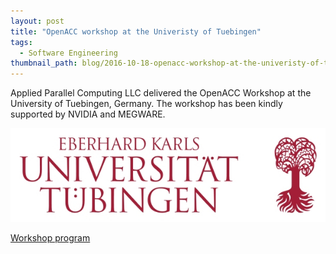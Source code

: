 ```yaml
---
layout: post
title: "OpenACC workshop at the Univeristy of Tuebingen"
tags:
  - Software Engineering
thumbnail_path: blog/2016-10-18-openacc-workshop-at-the-univeristy-of-tuebingen/utuebingen_logo.png
---
```


Applied Parallel Computing LLC delivered the OpenACC Workshop at the University of Tuebingen, Germany. The workshop has been kindly supported by NVIDIA and MEGWARE.

![alt text](\assets\img\blog\2016-10-18-openacc-workshop-at-the-univeristy-of-tuebingen/utuebingen_logo.png "Logo Title Text 1")

[Workshop program](\assets\img\blog\2016-10-18-openacc-workshop-at-the-univeristy-of-tuebingen\tuebingen_openacc.pdf)
